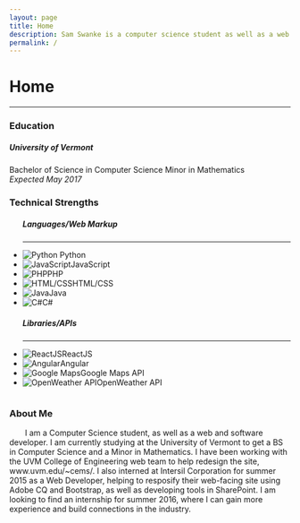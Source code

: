 ```yaml
---
layout: page
title: Home
description: Sam Swanke is a computer science student as well as a web and software developer. He is currently attending college at the University of Vermont.
permalink: /
---
```


<h1>Home</h1>
<hr>
<div id="index">
<h3>Education</h3>
<div class="col-xs-12">
<h5>University of Vermont</h5>
<p>Bachelor of Science in Computer Science Minor in Mathematics<br> <i>Expected May 2017</i></p>
</div>
<h3>Technical Strengths</h3>
<div class="col-xs-6">
<ul><h5>Languages/Web Markup</h5><hr>
	<li><img src="{{ site.url }}/images/python.png" alt="Python"> Python</li>
	<li><img src="{{ site.url }}/images/js.png" alt="JavaScript">JavaScript</li>
	<li><img src="{{ site.url }}/images/php.png" alt="PHP">PHP</li>
	<li><img src="{{ site.url }}/images/html.png" alt="HTML/CSS">HTML/CSS</li>
	<li><img src="{{ site.url }}/images/java.png" alt="Java">Java</li>
	<li><img src="{{ site.url }}/images/csharp.png" alt="C#">C#</li>
</ul>
</div>
<div class="col-xs-6">
<ul><h5>Libraries/APIs</h5><hr>
	<li><img src="{{ site.url }}/images/react.png" alt="ReactJS">ReactJS</li>
	<li><img src="{{ site.url }}/images/angular.png" alt="Angular">Angular</li>
	<li><img src="{{ site.url }}/images/gmaps.png" alt="Google Maps">Google Maps API</li>
	<li><img src="{{ site.url }}/images/openw.png" alt="OpenWeather API">OpenWeather API</li>
</ul>
</div>
<h3 style="float: left; width: 100%">About Me</h3>
<div class="col-xs-12">
<p style="text-indent: 2em;">  I am a Computer Science student, as well as a web and software developer. I am currently studying at the University of Vermont to get a BS in Computer Science and a Minor in Mathematics. I have been working with the UVM College of Engineering web team to help redesign the site, www.uvm.edu/~cems/. I also interned at Intersil Corporation for summer 2015 as a Web Developer, helping to resposify their web-facing site using Adobe CQ and Bootstrap, as well as developing tools in SharePoint. I am looking to find an internship for summer 2016, where I can gain more experience and build connections in the industry.</p>
</div>
</div>
